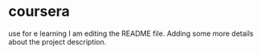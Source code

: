 # coursera
use for e learning
I am editing the README file. Adding some more details about the project description.
